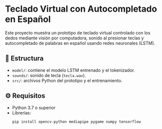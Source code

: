 # Teclado Virtual con Autocompletado en Español

Este proyecto muestra un prototipo de teclado virtual controlado con los dedos mediante visión por computadora, sonido al presionar teclas y autocompletado de palabras en español usando redes neuronales (LSTM).

## 📁 Estructura

- `model/`: contiene el modelo LSTM entrenado y el tokenizador.
- `sounds/`: sonido de tecla (`tecla.wav`).
- `src/`: archivos Python del prototipo y el entrenamiento.

## ⚙️ Requisitos

- Python 3.7 o superior
- Librerías:
  ```bash
  pip install opencv-python mediapipe pygame numpy tensorflow

